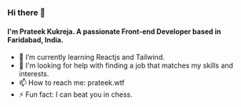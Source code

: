 ### Hi there 👋


#### I'm Prateek Kukreja. A passionate Front-end Developer based in Faridabad, India.

- 🌱 I’m currently learning Reactjs and Tailwind.
- 🤔 I'm looking for help with finding a job that matches my skills and interests.
- 📫 How to reach me: prateek.wtf
- ⚡ Fun fact: I can beat you in chess.

